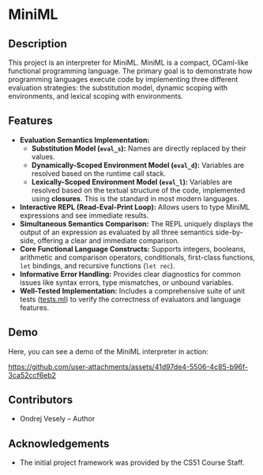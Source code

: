 # MiniML

## Description

This project is an interpreter for MiniML. MiniML is a compact, OCaml-like functional
programming language. The primary goal is to demonstrate how programming languages
execute code by implementing three different evaluation strategies: the substitution
model, dynamic scoping with environments, and lexical scoping with environments.

## Features

*   **Evaluation Semantics Implementation:**
    *   **Substitution Model (`eval_s`):** Names are directly replaced by
        their values.
    *   **Dynamically-Scoped Environment Model (`eval_d`):** Variables are
        resolved based on the runtime call stack.
    *   **Lexically-Scoped Environment Model (`eval_l`):** Variables are
        resolved based on the textual structure of the code, implemented
        using **closures**. This is the standard in most modern languages.
*   **Interactive REPL (Read-Eval-Print Loop):**
    Allows users to type MiniML expressions and see immediate results.
*   **Simultaneous Semantics Comparison:** The REPL uniquely displays the
    output of an expression as evaluated by all three semantics side-by-side,
    offering a clear and immediate comparison.
*   **Core Functional Language Constructs:** Supports integers, booleans,
    arithmetic and comparison operators, conditionals, first-class functions,
    `let` bindings, and recursive functions (`let rec`).
*   **Informative Error Handling:** Provides clear diagnostics for common
    issues like syntax errors, type mismatches, or unbound variables.
*   **Well-Tested Implementation:** Includes a comprehensive suite of unit
    tests ([tests.ml](tests.ml)) to verify the correctness of evaluators and
    language features.

## Demo
Here, you can see a demo of the MiniML interpreter in action:

https://github.com/user-attachments/assets/41d97de4-5506-4c85-b96f-3ca52ccf6eb2

## Contributors
- Ondrej Vesely – Author

## Acknowledgements
- The initial project framework was provided by the CS51 Course Staff.
